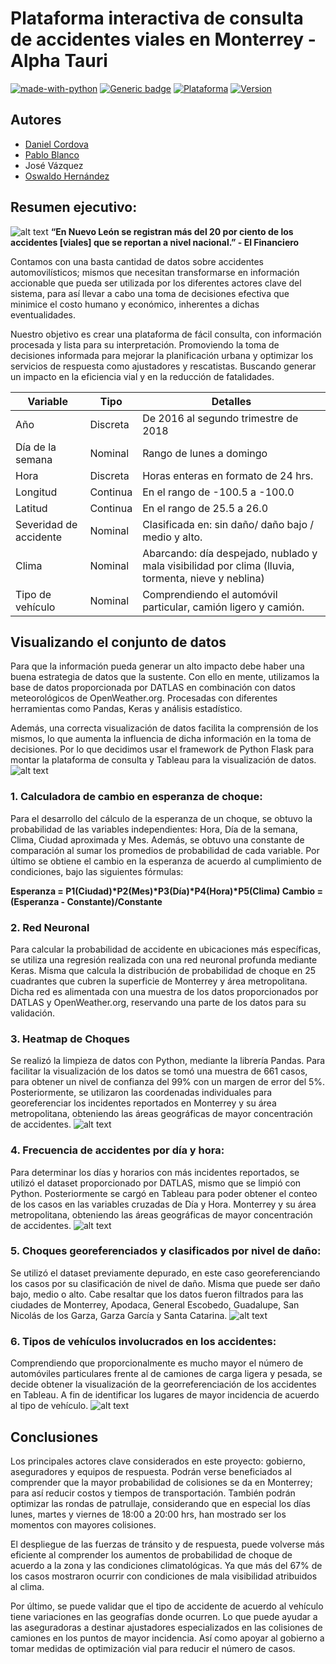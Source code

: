 # Plataforma interactiva  de consulta de accidentes viales en Monterrey - Alpha Tauri


[![made-with-python](https://img.shields.io/badge/Made%20with-Python-1f425f.svg)](https://www.python.org/)
[![Generic badge](https://img.shields.io/badge/HackMTY-Datlas%20Winner-green.svg)](https://hackmty.com/)
[![Plataforma](https://img.shields.io/badge/link-website-blue.svg)](https://hackmty-alpha-tauri.herokuapp.com/)
[![Version](https://img.shields.io/badge/version-v1.0-red.svg)](https://hackmty-alpha-tauri.herokuapp.com/)

## Autores
* [Daniel Cordova](https://github.com/DanielCordovaV) 
* [Pablo Blanco](https://github.com/pablo-blancoc)
* José Vázquez 
* [Oswaldo Hernández](https://github.com/OSWA00) 

## Resumen ejecutivo:
![alt text](https://github.com/DanielCordovaV/crash-probability-time-series-analysis/blob/master/images/01.png)
**“En Nuevo León se registran más del 20 por ciento de los accidentes [viales] que se reportan a nivel nacional.” - El Financiero**

Contamos con una basta cantidad de datos sobre accidentes automovilísticos; mismos que necesitan transformarse en información accionable que pueda ser utilizada por los diferentes actores clave del sistema, para así llevar a cabo una toma de decisiones efectiva que minimice el costo humano y económico, inherentes a dichas eventualidades. 

Nuestro objetivo es crear una plataforma de fácil consulta, con información procesada y lista para su interpretación. Promoviendo la toma de decisiones informada para mejorar la planificación urbana y optimizar los servicios de respuesta como ajustadores y rescatistas. Buscando generar un impacto en la eficiencia vial y en la reducción de fatalidades. 

Variable | Tipo | Detalles
------------ | ------------- | -------------
Año | Discreta | De 2016 al segundo trimestre de 2018
Día de la semana | Nominal | Rango de lunes a domingo
Hora | Discreta | Horas enteras en formato de 24 hrs.
Longitud | Continua | En el rango de -100.5 a -100.0
Latitud | Continua | En el rango de 25.5 a 26.0
Severidad de accidente | Nominal | Clasificada en: sin daño/ daño bajo / medio y alto.
Clima | Nominal | Abarcando: día despejado, nublado y mala visibilidad por clima (lluvia, tormenta, nieve y neblina)
Tipo de vehículo | Nominal | Comprendiendo el automóvil particular, camión ligero y camión. 

## Visualizando el conjunto de datos
Para que la información pueda generar un alto impacto debe haber una buena estrategia de datos que la sustente. Con ello en mente, utilizamos la base de datos proporcionada por DATLAS en combinación con datos meteorológicos de OpenWeather.org. Procesadas con diferentes herramientas como Pandas, Keras y análisis estadístico. 

Además, una correcta visualización de datos facilita la comprensión de los mismos, lo que aumenta la influencia de dicha información en la toma de decisiones. Por lo que decidimos usar el framework de Python Flask para montar la plataforma de consulta y Tableau para la visualización de datos.
![alt text](https://github.com/DanielCordovaV/crash-probability-time-series-analysis/blob/master/images/02.png)

### 1. Calculadora de cambio en esperanza de choque:
Para el desarrollo del cálculo de la esperanza de un choque, se obtuvo la probabilidad de las variables independientes: Hora, Día de la semana, Clima, Ciudad aproximada y Mes. Además, se obtuvo una constante de comparación al sumar los promedios de probabilidad de cada variable. Por último se obtiene el cambio en la esperanza de acuerdo al cumplimiento de condiciones, bajo las siguientes fórmulas:

__Esperanza = P1(Ciudad)*P2(Mes)*P3(Día)*P4(Hora)*P5(Clima)
Cambio = (Esperanza - Constante)/Constante__

### 2. Red Neuronal
Para calcular la probabilidad de accidente en ubicaciones más específicas, se utiliza una regresión realizada con una red neuronal profunda mediante Keras. Misma que calcula la distribución de probabilidad de choque en 25 cuadrantes que cubren la superficie de Monterrey y área metropolitana. Dicha red es alimentada con una muestra de los datos proporcionados por DATLAS y OpenWeather.org, reservando una parte de los datos para su validación. 

### 3. Heatmap de Choques
Se realizó la limpieza de datos con Python, mediante la librería Pandas. Para facilitar la visualización de los datos se tomó una muestra de 661 casos, para obtener un nivel de confianza del 99% con un margen de error del 5%. Posteriormente, se utilizaron las coordenadas individuales para georeferenciar los incidentes reportados en Monterrey y su área metropolitana, obteniendo las áreas geográficas de mayor concentración de accidentes. 
![alt text](https://github.com/DanielCordovaV/crash-probability-time-series-analysis/blob/master/images/03.png)


### 4. Frecuencia de accidentes por día y hora:
Para determinar los días y horarios con más incidentes reportados, se utilizó el dataset proporcionado por DATLAS, mismo que se limpió con Python. Posteriormente se cargó en Tableau para poder obtener el conteo de los casos en las variables cruzadas de Día y Hora. 
Monterrey y su área metropolitana, obteniendo las áreas geográficas de mayor concentración de accidentes. 
![alt text](https://github.com/DanielCordovaV/crash-probability-time-series-analysis/blob/master/images/04.png)

### 5. Choques georeferenciados y clasificados por nivel de daño:
Se utilizó el dataset previamente depurado,  en este caso georeferenciando los casos por su clasificación de nivel de daño. Misma que puede ser daño bajo, medio o alto. Cabe resaltar que los datos fueron filtrados para las ciudades de Monterrey, Apodaca, General Escobedo, Guadalupe, San Nicolás de los Garza, Garza García y Santa Catarina. 
![alt text](https://github.com/DanielCordovaV/crash-probability-time-series-analysis/blob/master/images/05.png)


### 6. Tipos de vehículos involucrados en los accidentes:
Comprendiendo que proporcionalmente es mucho mayor el número de automóviles particulares frente al de camiones de carga ligera y pesada, se decide obtener la visualización de la georreferenciación de los accidentes en Tableau. A fin de identificar los lugares de mayor incidencia de acuerdo al tipo de vehículo. 
![alt text](https://github.com/DanielCordovaV/crash-probability-time-series-analysis/blob/master/images/06.png)

## Conclusiones
Los principales actores clave considerados en este proyecto: gobierno, aseguradores y equipos de respuesta. Podrán verse beneficiados al comprender que la mayor probabilidad de colisiones se da en Monterrey; para así reducir costos y tiempos de transportación. También podrán optimizar las rondas de patrullaje, considerando que en especial los días lunes, martes y viernes de 18:00 a 20:00 hrs, han mostrado ser los momentos con mayores colisiones. 

El despliegue de las fuerzas de tránsito y de respuesta, puede volverse más eficiente al  comprender los aumentos de probabilidad de choque de acuerdo a la zona y las condiciones climatológicas. Ya que más del 67% de los casos mostraron ocurrir con condiciones de mala visibilidad atribuidos al clima. 

Por último, se puede validar que el tipo de accidente de acuerdo al vehículo tiene variaciones en las geografías donde ocurren. Lo que puede ayudar a las aseguradoras a destinar ajustadores especializados en las colisiones de camiones en los puntos de mayor incidencia. Así como apoyar al gobierno a tomar medidas de optimización vial para reducir el número de casos. 


